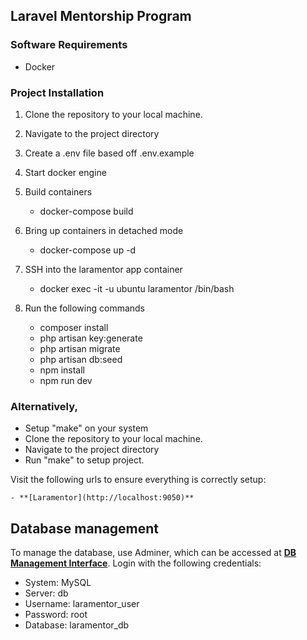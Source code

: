 ## Laravel Mentorship Program

### Software Requirements

-   Docker

### Project Installation

1. Clone the repository to your local machine.

2. Navigate to the project directory

3. Create a .env file based off .env.example

4. Start docker engine

5. Build containers

    - docker-compose build

6. Bring up containers in detached mode

    - docker-compose up -d

7. SSH into the laramentor app container

    - docker exec -it -u ubuntu laramentor /bin/bash

8. Run the following commands

    - composer install
    - php artisan key:generate
    - php artisan migrate
    - php artisan db:seed
    - npm install
    - npm run dev

### Alternatively,

-   Setup "make" on your system
-   Clone the repository to your local machine.
-   Navigate to the project directory
-   Run "make" to setup project.

Visit the following urls to ensure everything is correctly setup:

    - **[Laramentor](http://localhost:9050)**

## Database management

To manage the database, use Adminer, which can be accessed at **[DB Management Interface](http://localhost:9053)**. Login with the following credentials:

-   System: MySQL
-   Server: db
-   Username: laramentor_user
-   Password: root
-   Database: laramentor_db
